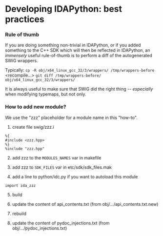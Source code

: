 # Developing IDAPython: best practices

### Rule of thumb

If you are doing something non-trivial in IDAPython, or if you added something
to the C++ SDK which will then be reflected in IDAPython, an *immensely*
useful rule-of-thumb is to perform a diff of the autogenerated SWiG wrappers.

Typically:
`cp -R obj/x64_linux_gcc_32/3/wrappers/ /tmp/wrappers-before`
<recompile...>
`git diff /tmp/wrappers-before/ obj/x64_linux_gcc_32/3/wrappers/`

It is always useful to make sure that SWiG did the right thing -- *especially*
when modifying typemaps, but not only.

### How to add new module?

We use the "zzz" placeholder for a module name in this "how-to".

1. create file swig/zzz.i
```
%{
#include <zzz.hpp>
%}
%include "zzz.hpp"
```

2. add zzz to the `MODULES_NAMES` var in makefile

3. add zzz to `SDK_FILES` var in etc/sdk/sdk_files.mak

4. add a line to python/idc.py if you want to autoload this module
```
import ida_zzz
```

5. build

6. update the content of api_contents.txt
   (from obj/.../api_contents.txt.new)

7. rebuild

8. update the content of pydoc_injections.txt
   (from obj/.../pydoc_injections.txt)
